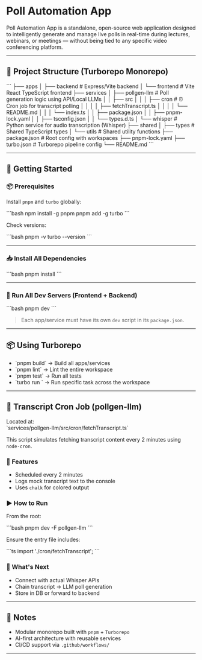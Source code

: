 # Poll Automation App

Poll Automation App is a standalone, open-source web application designed to intelligently generate and manage live polls in real-time during lectures, webinars, or meetings — without being tied to any specific video conferencing platform.

---

## 📁 Project Structure (Turborepo Monorepo)

\`\`\`
├── apps
│   ├── backend                 # Express/Vite backend
│   └── frontend                # Vite React TypeScript frontend
├── services
│   ├── pollgen-llm            # Poll generation logic using API/Local LLMs
│   │   ├── src
│   │   │   ├── cron           # ⏰ Cron job for transcript polling
│   │   │   │   ├── fetchTranscript.ts
│   │   │   │   └── README.md
│   │   │   └── index.ts
│   │   ├── package.json
│   │   ├── pnpm-lock.yaml
│   │   ├── tsconfig.json
│   │   └── types.d.ts
│   └── whisper                # Python service for audio transcription (Whisper)
├── shared
│   ├── types                  # Shared TypeScript types
│   └── utils                  # Shared utility functions
├── package.json               # Root config with workspaces
├── pnpm-lock.yaml
├── turbo.json                 # Turborepo pipeline config
└── README.md
\`\`\`

---

## 🚀 Getting Started

### 📦 Prerequisites

Install `pnpm` and `turbo` globally:

\`\`\`bash
npm install -g pnpm
pnpm add -g turbo
\`\`\`

Check versions:

\`\`\`bash
pnpm -v
turbo --version
\`\`\`

---

### 📥 Install All Dependencies

\`\`\`bash
pnpm install
\`\`\`

---

### 🧪 Run All Dev Servers (Frontend + Backend)

\`\`\`bash
pnpm dev
\`\`\`

> Each app/service must have its own `dev` script in its `package.json`.

---

## 📦 Using Turborepo

- \`pnpm build\` → Build all apps/services  
- \`pnpm lint\` → Lint the entire workspace  
- \`pnpm test\` → Run all tests  
- \`turbo run <task>\` → Run specific task across the workspace

---

## 🔁 Transcript Cron Job (pollgen-llm)

Located at:  
\`services/pollgen-llm/src/cron/fetchTranscript.ts\`

This script simulates fetching transcript content every 2 minutes using `node-cron`.

### 📌 Features

- Scheduled every 2 minutes
- Logs mock transcript text to the console
- Uses `chalk` for colored output

### ▶️ How to Run

From the root:

\`\`\`bash
pnpm dev -F pollgen-llm
\`\`\`

Ensure the entry file includes:

\`\`\`ts
import './cron/fetchTranscript';
\`\`\`

### 🔮 What's Next

- Connect with actual Whisper APIs
- Chain transcript → LLM poll generation
- Store in DB or forward to backend

---

## 📌 Notes

- Modular monorepo built with `pnpm` + `Turborepo`
- AI-first architecture with reusable services
- CI/CD support via `.github/workflows/`

---


